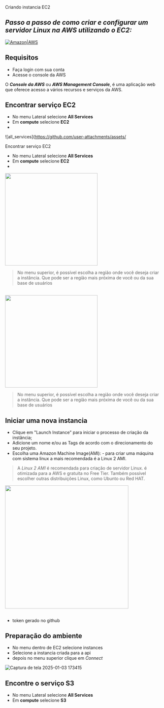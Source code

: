  Criando instancia EC2
## _Passo a passo de como criar e configurar um servidor Linux na AWS utilizando o EC2:_

[![Amazon|AWS](https://img.icons8.com/?size=100&id=33039&format=png&color=000000)](https://aws.amazon.com/)


## Requisitos

- Faça login com sua conta
- Acesse o console da AWS

O ___Console da AWS___  ou  ___AWS Management Console___, é uma aplicação web que oferece acesso a vários recursos e serviços da AWS.

## Encontrar serviço EC2
- No menu Lateral selecione __All Services__
- Em **compute** selecione **EC2**
- 
![all_services](https://github.com/user-attachments/assets/

 Encontrar serviço EC2
- No menu Lateral selecione __All Services__
- Em **compute** selecione **EC2**
- 
<div><img src="https://github.com/user-attachments/assets/b8c1904c-83c8-4d2a-be1a-b2ba163ecf6f" width="300"/></div>

> No menu superior, é possível escolha a região onde você deseja criar a instância. Que pode ser a região mais próxima de você ou da sua base de usuários


<br>
<div><img src="https://github.com/user-attachments/assets/4fb2a210-5a75-4f07-90ba-3957b2071637" width="300"/></div>

> No menu superior, é possível escolha a região onde você deseja criar a instância. Que pode ser a região mais próxima de você ou da sua base de usuários


## Iniciar uma nova instancia 
  - Clique em "Launch Instance" para iniciar o processo de criação da instância;
  - Adicione um nome e/ou as Tags de acordo com o direcionamento do seu projeto.
  - Escolha uma Amazon Machine Image(AMI):
        - para criar uma máquina com sistema linux a mais recomendada é a Linux 2 AMI.
> A _Linux 2 AMI_ é recomendada para criação de servidor Linux. é otimizada para a AWS e gratuita no Free Tier. 
> Também possível escolher outras distribuições Linux, como Ubunto ou Red HAT.

<div><img src="https://github.com/user-attachments/assets/110893f8-7e72-409e-809f-335e3bed1992" width="400"/></div>

##

- token gerado no github

## Preparação do ambiente
- No menu dentro de EC2 selecione instances 
- Selecione a instancia criada para a api
- depois no menu superior clique em _Connect_

![Captura de tela 2025-01-03 173415](https://github.com/user-attachments/assets/5c1838d7-4756-442f-8217-e0ee5462055c)



## Encontre o serviço S3
- No menu Lateral selecione __All Services__
- Em **compute** selecione **S3**

<div><img 
![Captura de tela 2025-01-03 222115](https://github.com/user-attachments/assets/110893f8-7e72-409e-809f-335e3bed1992)
width="150" /></div>

